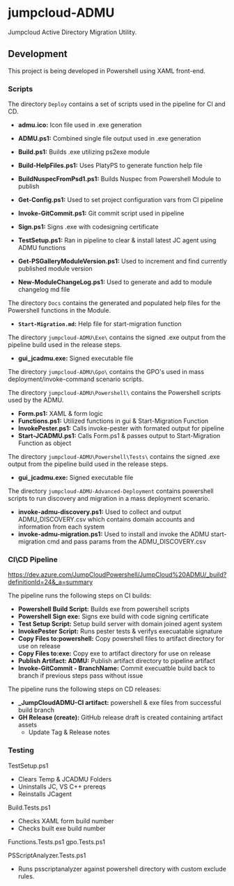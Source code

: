 # jumpcloud-ADMU

Jumpcloud Active Directory Migration Utility.

## Development

This project is being developed in Powershell using XAML front-end.

### Scripts

The directory `Deploy` contains a set of scripts used in the pipeline for CI and CD.

- **admu.ico:** Icon file used in .exe generation
- **ADMU.ps1:** Combined single file output used in .exe generation
- **Build.ps1:** Builds .exe utilizing ps2exe module
- **Build-HelpFiles.ps1:** Uses PlatyPS to generate function help file
- **BuildNuspecFromPsd1.ps1:** Builds Nuspec from Powershell Module to publish
- **Get-Config.ps1:** Used to set project configuration vars from CI pipeline
- **Invoke-GitCommit.ps1:** Git commit script used in pipeline
- **Sign.ps1:** Signs .exe with codesigning certificate
- **TestSetup.ps1:** Ran in pipeline to clear & install latest JC agent using ADMU functions

- **Get-PSGalleryModuleVersion.ps1:** Used to increment and find currently published module version
- **New-ModuleChangeLog.ps1:** Used to generate and add to module changelog md file

The directory `Docs` contains the generated and populated help files for the Powershell functions in the Module.

- **`Start-Migration.md`:** Help file for start-migration function

The directory `jumpcloud-ADMU\Exe\` contains the signed .exe output from the pipeline build used in the release steps.

- **gui_jcadmu.exe:** Signed executable file

The directory `jumpcloud-ADMU\Gpo\` contains the GPO's used in mass deployment/invoke-command scenario scripts.

The directory `jumpcloud-ADMU\Powershell\` contains the Powershell scripts used by the ADMU.

- **Form.ps1:** XAML & form logic
- **Functions.ps1:** Utilized functions in gui & Start-Migration Function
- **InvokePester.ps1:** Calls invoke-pester with formated output for pipeline
- **Start-JCADMU.ps1:** Calls Form.ps1 & passes output to Start-Migration Function as object

The directory `jumpcloud-ADMU\Powershell\Tests\` contains the signed .exe output from the pipeline build used in the release steps.

- **gui_jcadmu.exe:** Signed executable file

The directory `jumpcloud-ADMU-Advanced-Deployment` contains powershell scripts to run discovery and migration in a mass deployment scenario.

- **invoke-admu-discovery.ps1:** Used to collect and output ADMU_DISCOVERY.csv which contains domain accounts and information from each system
- **invoke-admu-migration.ps1:** Used to install and invoke the ADMU start-migration cmd and pass params from the ADMU_DISCOVERY.csv

### CI\CD Pipeline

https://dev.azure.com/JumpCloudPowershell/JumpCloud%20ADMU/_build?definitionId=24&_a=summary

The pipeline runs the following steps on CI builds:

- **Powershell Build Script:** Builds exe from powershell scripts
- **Powershell Sign exe:** Signs exe build with code signing certificate
- **Test Setup Script:** Setup build server with domain joined agent system
- **InvokePester Script:** Runs pester tests & verifys execuatable signature
- **Copy Files to:powershell:** Copy powershell files to artifact directory for use on release
- **Copy Files to:exe:** Copy exe to artifact directory for use on release
- **Publish Artifact: ADMU:** Publish artifact directory to pipeline artifact
- **Invoke-GitCommit - BranchName:** Commit execuatble build back to branch if previous steps pass without issue

The pipeline runs the following steps on CD releases:

- **_JumpCloudADMU-CI artifact:** powershell & exe files from successful build branch
- **GH Release (create):** GitHub release draft is created containing artifact assets
    - Update Tag & Release notes

### Testing

TestSetup.ps1

- Clears Temp & JCADMU Folders
- Uninstalls JC, VS C++ prereqs
- Reinstalls JCagent

Build.Tests.ps1

- Checks XAML form build number
- Checks built exe build number

Functions.Tests.ps1
gpo.Tests.ps1

PSScriptAnalyzer.Tests.ps1

- Runs psscriptanalyzer against powershell directory with custom exclude rules.